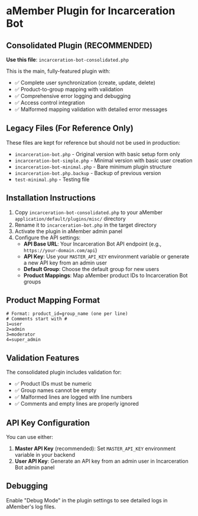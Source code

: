 # aMember Plugin for Incarceration Bot

## **Consolidated Plugin (RECOMMENDED)**

**Use this file**: `incarceration-bot-consolidated.php`

This is the main, fully-featured plugin with:
- ✅ Complete user synchronization (create, update, delete)
- ✅ Product-to-group mapping with validation
- ✅ Comprehensive error logging and debugging
- ✅ Access control integration
- ✅ Malformed mapping validation with detailed error messages

## **Legacy Files (For Reference Only)**

These files are kept for reference but should not be used in production:

- `incarceration-bot.php` - Original version with basic setup form only
- `incarceration-bot-simple.php` - Minimal version with basic user creation
- `incarceration-bot-minimal.php` - Bare minimum plugin structure
- `incarceration-bot.php.backup` - Backup of previous version
- `test-minimal.php` - Testing file

## **Installation Instructions**

1. Copy `incarceration-bot-consolidated.php` to your aMember `application/default/plugins/misc/` directory
2. Rename it to `incarceration-bot.php` in the target directory
3. Activate the plugin in aMember admin panel
4. Configure the API settings:
   - **API Base URL**: Your Incarceration Bot API endpoint (e.g., `https://your-domain.com/api`)
   - **API Key**: Use your `MASTER_API_KEY` environment variable or generate a new API key from an admin user
   - **Default Group**: Choose the default group for new users
   - **Product Mappings**: Map aMember product IDs to Incarceration Bot groups

## **Product Mapping Format**

```
# Format: product_id=group_name (one per line)
# Comments start with #
1=user
2=admin
3=moderator
4=super_admin
```

## **Validation Features**

The consolidated plugin includes validation for:
- ✅ Product IDs must be numeric
- ✅ Group names cannot be empty
- ✅ Malformed lines are logged with line numbers
- ✅ Comments and empty lines are properly ignored

## **API Key Configuration**

You can use either:
1. **Master API Key** (recommended): Set `MASTER_API_KEY` environment variable in your backend
2. **User API Key**: Generate an API key from an admin user in Incarceration Bot admin panel

## **Debugging**

Enable "Debug Mode" in the plugin settings to see detailed logs in aMember's log files.
